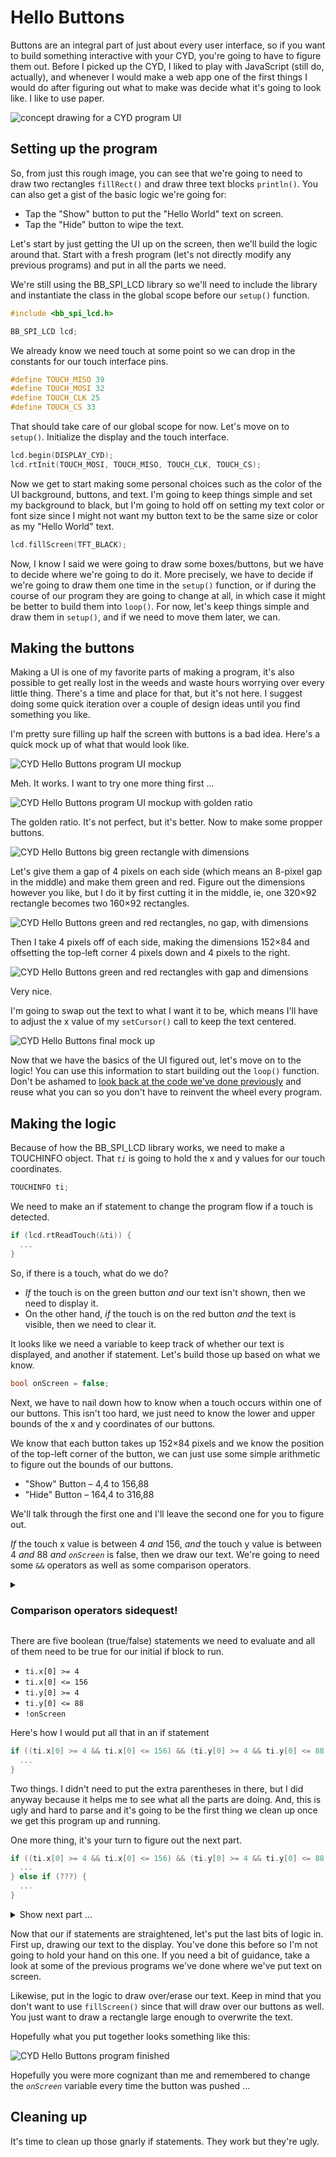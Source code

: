 # Hello Buttons

Buttons are an integral part of just about every user interface, so if you want to build something interactive with your CYD, you're going to have to figure them out. Before I picked up the CYD, I liked to play with JavaScript (still do, actually), and whenever I would make a web app one of the first things I would do after figuring out what to make was decide what it's going to look like. I like to use paper.

<img src="../assets/img/08/hello-buttons-concept.jpg" alt="concept drawing for a CYD program UI">

## Setting up the program

So, from just this rough image, you can see that we're going to need to draw two rectangles `fillRect()` and draw three text blocks `println()`. You can also get a gist of the basic logic we're going for:

* Tap the "Show" button to put the "Hello World" text on screen.
* Tap the "Hide" button to wipe the text.

Let's start by just getting the UI up on the screen, then we'll build the logic around that. Start with a fresh program (let's not directly modify any previous programs) and put in all the parts we need.

We're still using the BB_SPI_LCD library so we'll need to include the library and instantiate the class in the global scope before our `setup()` function.

```C++
#include <bb_spi_lcd.h>

BB_SPI_LCD lcd;
```

We already know we need touch at some point so we can drop in the constants for our touch interface pins.

```C++
#define TOUCH_MISO 39
#define TOUCH_MOSI 32
#define TOUCH_CLK 25
#define TOUCH_CS 33
```

That should take care of our global scope for now. Let's move on to `setup()`. Initialize the display and the touch interface.

```C++
lcd.begin(DISPLAY_CYD);
lcd.rtInit(TOUCH_MOSI, TOUCH_MISO, TOUCH_CLK, TOUCH_CS);
```

Now we get to start making some personal choices such as the color of the UI background, buttons, and text. I'm going to keep things simple and set my background to black, but I'm going to hold off on setting my text color or font size since I might not want my button text to be the same size or color as my "Hello World" text. 

```C++
lcd.fillScreen(TFT_BLACK);
```

Now, I know I said we were going to draw some boxes/buttons, but we have to decide where we're going to do it. More precisely, we have to decide if we're going to draw them one time in the `setup()` function, or if during the course of our program they are going to change at all, in which case it might be better to build them into `loop()`. For now, let's keep things simple and draw them in `setup()`, and if we need to move them later, we can.

## Making the buttons

Making a UI is one of my favorite parts of making a program, it's also possible to get really lost in the weeds and waste hours worrying over every little thing. There's a time and place for that, but it's not here. I suggest doing some quick iteration over a couple of design ideas until you find something you like. 

I'm pretty sure filling up half the screen with buttons is a bad idea. Here's a quick mock up of what that would look like.

<img src="../assets/img/08/cyd-hello-buttons-mockup-1.jpg" alt="CYD Hello Buttons program UI mockup">

Meh. It works. I want to try one more thing first ...

<img src="../assets/img/08/cyd-hello-buttons-golden-1.jpg" alt="CYD Hello Buttons program UI mockup with golden ratio">

The golden ratio. It's not perfect, but it's better. Now to make some propper buttons.

<img src="../assets/img/08/cyd-hello-buttons-green-dim.jpg" alt="CYD Hello Buttons big green rectangle with dimensions">

Let's give them a gap of 4 pixels on each side (which means an 8-pixel gap in the middle) and make them green and red. Figure out the dimensions however you like, but I do it by first cutting it in the middle, ie, one 320×92 rectangle becomes two 160×92 rectangles.

<img src="../assets/img/08/cyd-hello-buttons-green-red-no-gap.jpg" alt="CYD Hello Buttons green and red rectangles, no gap, with dimensions">

Then I take 4 pixels off of each side, making the dimensions 152×84 and offsetting the top-left corner 4 pixels down and 4 pixels to the right.

<img src="../assets/img/08/cyd-hello-buttons-green-red-gap.jpg" alt="CYD Hello Buttons green and red rectangles with gap and dimensions">

Very nice.

I'm going to swap out the text to what I want it to be, which means I'll have to adjust the x value of my `setCursor()` call to keep the text centered. 

<img src="../assets/img/08/cyd-hello-buttons-final-mock-up.jpg" alt="CYD Hello Buttons final mock up">

Now that we have the basics of the UI figured out, let's move on to the logic! You can use this information to start building out the `loop()` function. Don't be ashamed to [look back at the code we've done previously](../07-hello-touch/hello-touch-on-screen.ino) and reuse what you can so you don't have to reinvent the wheel every program.

## Making the logic

Because of how the BB_SPI_LCD library works, we need to make a TOUCHINFO object. That <var>`ti`</var> is going to hold the x and y values for our touch coordinates.

```C++
TOUCHINFO ti;
```

We need to make an if statement to change the program flow if a touch is detected.

```C++
if (lcd.rtReadTouch(&ti)) {
  ...
}
```

So, if there is a touch, what do we do?

* *If* the touch is on the green button *and* our text isn't shown, then we need to display it.
* On the other hand, *if* the touch is on the red button *and* the text is visible, then we need to clear it.

It looks like we need a variable to keep track of whether our text is displayed, and another if statement. Let's build those up based on what we know. 

```C++
bool onScreen = false;
```

Next, we have to nail down how to know when a touch occurs within one of our buttons. This isn't too hard, we just need to know the lower and upper bounds of the x and y coordinates of our buttons.

We know that each button takes up 152×84 pixels and we know the position of the top-left corner of the button, we can just use some simple arithmetic to figure out the bounds of our buttons.

* "Show" Button – 4,4 to 156,88
* "Hide" Button – 164,4 to 316,88

We'll talk through the first one and I'll leave the second one for you to figure out. 

*If* the touch x value is between 4 *and* 156, *and* the touch y value is between 4 *and* 88 *and* <var>`onScreen`</var> is false, then we draw our text. We're going to need some `&&` operators as well as some comparison operators.

<details>
  <summary><h3>Comparison operators sidequest!</h3></summary>

  coming soon ...
</details>

There are five boolean (true/false) statements we need to evaluate and all of them need to be true for our initial if block to run.

* `ti.x[0] >= 4`
* `ti.x[0] <= 156`
* `ti.y[0] >= 4`
* `ti.y[0] <= 88`
* `!onScreen`

Here's how I would put all that in an if statement

```C++
if ((ti.x[0] >= 4 && ti.x[0] <= 156) && (ti.y[0] >= 4 && ti.y[0] <= 88) && !onScreen) {
  ...
}
```

Two things. I didn't need to put the extra parentheses in there, but I did anyway because it helps me to see what all the parts are doing. And, this is ugly and hard to parse and it's going to be the first thing we clean up once we get this program up and running.

One more thing, it's your turn to figure out the next part.

```C++
if ((ti.x[0] >= 4 && ti.x[0] <= 156) && (ti.y[0] >= 4 && ti.y[0] <= 88) && !onScreen) {
  ...
} else if (???) {
  ...
}
```

<details>
  <summary>Show next part ...</summary>
  
  ```C++
  else if ((ti.x[0] >= 164 && ti.x[0] <= 316) && (ti.y[0] >= 4 && ti.y[0] <= 88) && onScreen) {
    ...
  }
  ```
</details>

Now that our if statements are straightened, let's put the last bits of logic in. First up, drawing our text to the display. You've done this before so I'm not going to hold your hand on this one. If you need a bit of guidance, take a look at some of the previous programs we've done where we've put text on screen.

Likewise, put in the logic to draw over/erase our text. Keep in mind that you don't want to use `fillScreen()` since that will draw over our buttons as well. You just want to draw a rectangle large enough to overwrite the text. 

Hopefully what you put together looks something like this:

<img src="../assets/img/08/cyd-hello-buttons-1.gif" alt="CYD Hello Buttons program finished">

Hopefully you were more cognizant than me and remembered to change the <var>`onScreen`</var> variable every time the button was pushed ...

## Cleaning up

It's time to clean up those gnarly if statements. They work but they're ugly. 
